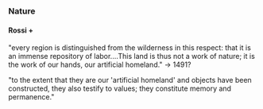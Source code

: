 ### Nature
#### Rossi + 

"every region is distinguished from the wilderness in this respect: that it is an immense repository of labor....This land is thus not a work of nature; it is the work of our hands, our artificial homeland." -> 1491?

"to the extent that they are our 'artificial homeland' and objects have been constructed, they also testify to values; they constitute memory and permanence."



